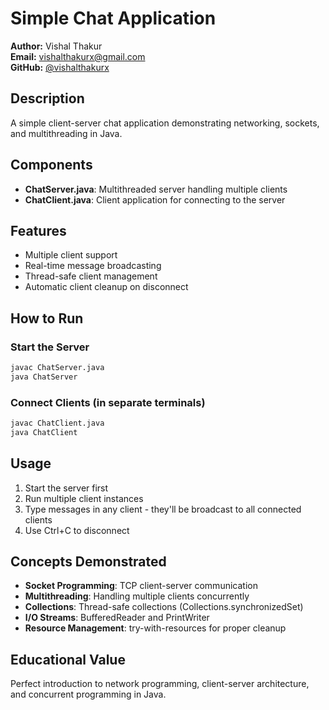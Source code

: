 # Simple Chat Application

**Author:** Vishal Thakur  
**Email:** vishalthakurx@gmail.com  
**GitHub:** [@vishalthakurx](https://github.com/vishalthakurx)

## Description
A simple client-server chat application demonstrating networking, sockets, and multithreading in Java.

## Components
- **ChatServer.java**: Multithreaded server handling multiple clients
- **ChatClient.java**: Client application for connecting to the server

## Features
- Multiple client support
- Real-time message broadcasting
- Thread-safe client management
- Automatic client cleanup on disconnect

## How to Run

### Start the Server
```bash
javac ChatServer.java
java ChatServer
```

### Connect Clients (in separate terminals)
```bash
javac ChatClient.java
java ChatClient
```

## Usage
1. Start the server first
2. Run multiple client instances
3. Type messages in any client - they'll be broadcast to all connected clients
4. Use Ctrl+C to disconnect

## Concepts Demonstrated
- **Socket Programming**: TCP client-server communication
- **Multithreading**: Handling multiple clients concurrently
- **Collections**: Thread-safe collections (Collections.synchronizedSet)
- **I/O Streams**: BufferedReader and PrintWriter
- **Resource Management**: try-with-resources for proper cleanup

## Educational Value
Perfect introduction to network programming, client-server architecture, and concurrent programming in Java.
